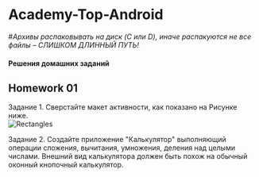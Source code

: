 # Academy-Top-Android

#*Архивы распаковывать на диск (C или D), иначе распакуются не все файлы – СЛИШКОМ ДЛИННЫЙ ПУТЬ!*

#### Решения домашних заданий

## Homework 01

Задание 1. Сверстайте макет активности, как показано на Рисунке ниже.    
![Rectangles](https://github.com/user-attachments/assets/d5358ed1-6ad3-449b-a87d-5df800471555)

Задание 2. Создайте приложение "Калькулятор" выполняющий операции сложения, вычитания, умножения, деления над целыми числами. Внешний вид калькулятора должен быть похож на обычный оконный кнопочный калькулятор.
